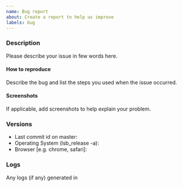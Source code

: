 ```yaml
---
name: Bug report
about: Create a report to help us improve
labels: bug
---
```


<!-- Before filling this issue, please read the wiki (https://github.com/Samagra-Development/uci-pwa/wiki)
and search if the bug do not already exists in the issues (https://github.com/Samagra-Development/uci-pwa/issues). -->

### Description

Please describe your issue in few words here.

#### How to reproduce

Describe the bug and list the steps you used when the issue occurred.

#### Screenshots

If applicable, add screenshots to help explain your problem.

### Versions

* Last commit id on master:
* Operating System (lsb_release -a):
* Browser [e.g. chrome, safari]:

### Logs
 
Any logs (if any) generated in